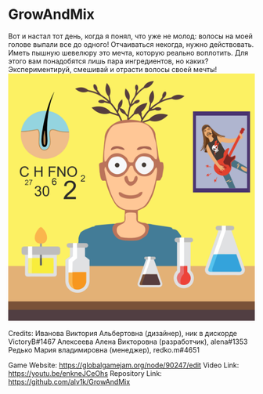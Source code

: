 # GrowAndMix

Вот и настал тот день, когда я понял, что уже не молод: волосы на моей голове выпали все до одного! Отчаиваться некогда, нужно действовать. Иметь пышную шевелюру это мечта, которую реально воплотить. Для этого вам понадобятся лишь пара ингредиентов, но каких? Экспериментируй, смешивай и отрасти волосы своей мечты!
![Иллюстрация к проекту](https://github.com/alv1k/GrowAndMix/blob/main/d360e3c59d1443f9.png)



Credits: 
Иванова Виктория Альбертовна (дизайнер), ник в дискорде VictoryB#1467
Алексеева Алена Викторовна (разработчик), alena#1353
Редько Мария владимировна (менеджер), redko.m#4651

Game Website: 
https://globalgamejam.org/node/90247/edit
Video Link: 
https://youtu.be/enkneJCeOhs
Repository Link: 
https://github.com/alv1k/GrowAndMix

